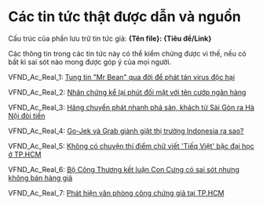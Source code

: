 # Các tin tức thật được dẫn và nguồn

Cấu trúc của phần lưu trữ tin tức giả: __{Tên file}: {Tiêu đề/Link}__

Các thông tin trong các tin tức này có thể kiểm chứng được vì thế, nếu có bất kì sai sót nào mong được góp ý của mọi người.

VFND_Ac_Real_1: [Tung tin "Mr Bean" qua đời để phát tán virus độc hại](https://news.zing.vn/tung-tin-mr-bean-qua-doi-de-phat-tan-virus-doc-hai-post861659.html)

VFND_Ac_Real_2: [Nhân chứng kể lại phút đối mặt với tên cướp ngân hàng](https://news.zing.vn/nhan-chung-ke-lai-phut-doi-mat-voi-ten-cuop-ngan-hang-post874648.html)

VFND_Ac_Real_3: [Hãng chuyển phát nhanh phá sản, khách từ Sài Gòn ra Hà Nội đòi tiền](https://news.zing.vn/hang-chuyen-phat-nhanh-pha-san-khach-tu-sai-gon-ra-ha-noi-doi-tien-post874640.html)

VFND_Ac_Real_4: [Go-Jek và Grab giành giật thị trường Indonesia ra sao?](https://news.zing.vn/go-jek-va-grab-gianh-giat-thi-truong-indonesia-ra-sao-post874114.html)

VFND_Ac_Real_5: [Không có chuyện thí điểm chữ viết 'Tiếq Việt' bậc đại học ở TP.HCM](https://news.zing.vn/khong-co-chuyen-thi-diem-chu-viet-tieq-viet-bac-dai-hoc-o-tphcm-post800493.html)

VFND_Ac_Real_6: [Bộ Công Thương kết luận Con Cưng có sai sót nhưng không bán hàng giả](https://news.zing.vn/bo-cong-thuong-ket-luan-con-cung-co-sai-sot-nhung-khong-ban-hang-gia-post869549.html)

VFND_Ac_Real_7: [Phát hiện văn phòng công chứng giả tại TP.HCM](https://thanhnien.vn/thoi-su/phat-hien-van-phong-cong-chung-gia-tai-tphcm-1008502.html)
